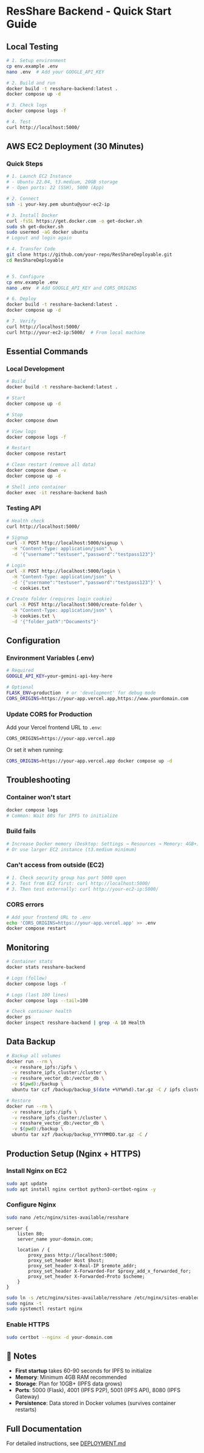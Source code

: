 # ResShare Backend - Quick Start Guide

## Local Testing

```bash
# 1. Setup environment
cp env.example .env
nano .env  # Add your GOOGLE_API_KEY

# 2. Build and run
docker build -t resshare-backend:latest .
docker compose up -d

# 3. Check logs
docker compose logs -f

# 4. Test
curl http://localhost:5000/
```

## AWS EC2 Deployment (30 Minutes)

### Quick Steps

```bash
# 1. Launch EC2 Instance
# - Ubuntu 22.04, t3.medium, 20GB storage
# - Open ports: 22 (SSH), 5000 (App)

# 2. Connect
ssh -i your-key.pem ubuntu@your-ec2-ip

# 3. Install Docker
curl -fsSL https://get.docker.com -o get-docker.sh
sudo sh get-docker.sh
sudo usermod -aG docker ubuntu
# Logout and login again

# 4. Transfer Code
git clone https://github.com/your-repo/ResShareDeployable.git
cd ResShareDeployable


# 5. Configure
cp env.example .env
nano .env  # Add GOOGLE_API_KEY and CORS_ORIGINS

# 6. Deploy
docker build -t resshare-backend:latest .
docker compose up -d

# 7. Verify
curl http://localhost:5000/
curl http://your-ec2-ip:5000/  # From local machine
```

## Essential Commands

### Local Development

```bash
# Build
docker build -t resshare-backend:latest .

# Start
docker compose up -d

# Stop
docker compose down

# View logs
docker compose logs -f

# Restart
docker compose restart

# Clean restart (remove all data)
docker compose down -v
docker compose up -d

# Shell into container
docker exec -it resshare-backend bash
```

### Testing API

```bash
# Health check
curl http://localhost:5000/

# Signup
curl -X POST http://localhost:5000/signup \
  -H "Content-Type: application/json" \
  -d '{"username":"testuser","password":"testpass123"}'

# Login
curl -X POST http://localhost:5000/login \
  -H "Content-Type: application/json" \
  -d '{"username":"testuser","password":"testpass123"}' \
  -c cookies.txt

# Create folder (requires login cookie)
curl -X POST http://localhost:5000/create-folder \
  -H "Content-Type: application/json" \
  -b cookies.txt \
  -d '{"folder_path":"Documents"}'
```

## Configuration

### Environment Variables (.env)

```bash
# Required
GOOGLE_API_KEY=your-gemini-api-key-here

# Optional
FLASK_ENV=production  # or 'development' for debug mode
CORS_ORIGINS=https://your-app.vercel.app,https://www.yourdomain.com
```

### Update CORS for Production

Add your Vercel frontend URL to `.env`:
```
CORS_ORIGINS=https://your-app.vercel.app
```

Or set it when running:
```bash
CORS_ORIGINS=https://your-app.vercel.app docker compose up -d
```

## Troubleshooting

### Container won't start
```bash
docker compose logs
# Common: Wait 60s for IPFS to initialize
```

### Build fails
```bash
# Increase Docker memory (Desktop: Settings → Resources → Memory: 4GB+)
# Or use larger EC2 instance (t3.medium minimum)
```

### Can't access from outside (EC2)
```bash
# 1. Check security group has port 5000 open
# 2. Test from EC2 first: curl http://localhost:5000/
# 3. Then test externally: curl http://your-ec2-ip:5000/
```

### CORS errors
```bash
# Add your frontend URL to .env
echo 'CORS_ORIGINS=https://your-app.vercel.app' >> .env
docker compose restart
```

## Monitoring

```bash
# Container stats
docker stats resshare-backend

# Logs (follow)
docker compose logs -f

# Logs (last 100 lines)
docker compose logs --tail=100

# Check container health
docker ps
docker inspect resshare-backend | grep -A 10 Health
```

## Data Backup

```bash
# Backup all volumes
docker run --rm \
  -v resshare_ipfs:/ipfs \
  -v resshare_ipfs_cluster:/cluster \
  -v resshare_vector_db:/vector_db \
  -v $(pwd):/backup \
  ubuntu tar czf /backup/backup_$(date +%Y%m%d).tar.gz -C / ipfs cluster vector_db

# Restore
docker run --rm \
  -v resshare_ipfs:/ipfs \
  -v resshare_ipfs_cluster:/cluster \
  -v resshare_vector_db:/vector_db \
  -v $(pwd):/backup \
  ubuntu tar xzf /backup/backup_YYYYMMDD.tar.gz -C /
```

## Production Setup (Nginx + HTTPS)

### Install Nginx on EC2
```bash
sudo apt update
sudo apt install nginx certbot python3-certbot-nginx -y
```

### Configure Nginx
```bash
sudo nano /etc/nginx/sites-available/resshare
```

```nginx
server {
    listen 80;
    server_name your-domain.com;

    location / {
        proxy_pass http://localhost:5000;
        proxy_set_header Host $host;
        proxy_set_header X-Real-IP $remote_addr;
        proxy_set_header X-Forwarded-For $proxy_add_x_forwarded_for;
        proxy_set_header X-Forwarded-Proto $scheme;
    }
}
```

```bash
sudo ln -s /etc/nginx/sites-available/resshare /etc/nginx/sites-enabled/
sudo nginx -t
sudo systemctl restart nginx
```

### Enable HTTPS
```bash
sudo certbot --nginx -d your-domain.com
```

## 📝 Notes

- **First startup** takes 60-90 seconds for IPFS to initialize
- **Memory**: Minimum 4GB RAM recommended
- **Storage**: Plan for 10GB+ (IPFS data grows)
- **Ports**: 5000 (Flask), 4001 (IPFS P2P), 5001 (IPFS API), 8080 (IPFS Gateway)
- **Persistence**: Data stored in Docker volumes (survives container restarts)

## Full Documentation

For detailed instructions, see [DEPLOYMENT.md](./DEPLOYMENT.md)

